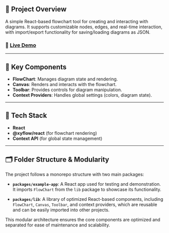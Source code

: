 ## 🚀 Project Overview

A simple React-based flowchart tool for creating and interacting with diagrams. It supports customizable nodes, edges, and real-time interaction, with import/export functionality for saving/loading diagrams as JSON.

### 🔗 [Live Demo](https://flowcharts.onrender.com/)

---

## 🧩 Key Components

- **FlowChart**: Manages diagram state and rendering.
- **Canvas**: Renders and interacts with the flowchart.
- **Toolbar**: Provides controls for diagram manipulation.
- **Context Providers**: Handles global settings (colors, diagram state).

---

## 🔧 Tech Stack

- **React**
- **@xyflow/react** (for flowchart rendering)
- **Context API** (for global state management)

---

## 🗂 Folder Structure & Modularity

The project follows a monorepo structure with two main packages:

- **`packages/example-app`**: A React app used for testing and demonstration. It imports `FlowChart` from the `lib` package to showcase its functionality.
  
- **`packages/lib`**: A library of optimized React-based components, including `FlowChart`, `Canvas`, `Toolbar`, and context providers, which are reusable and can be easily imported into other projects.

This modular architecture ensures the core components are optimized and separated for ease of maintenance and scalability.